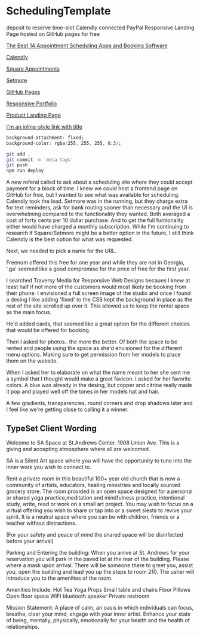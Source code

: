 # SchedulingTemplate

deposit to reserve time-slot Calendly connected PayPal Responsive Landing Page hosted on GitHub pages for free

[The Best 14 Appointment Scheduling Apps and Booking Software](https://blog.hubspot.com/sales/best-scheduling-app 'The Best 14 Appointment Scheduling Apps and Booking Software')

[Calendly](https://calendly.com/ 'PayPal')

[Square Appointments](https://squareup.com/us/en/appointments 'Square')

[Setmore](https://www.setmore.com/ 'Square')

[GitHub Pages](https://youtu.be/SKXkC4SqtRk 'Traversy Media')

[Responsive Portfolio](https://youtu.be/gYzHS-n2gqU 'Traversy Media')

[Product Landing Page](https://youtu.be/61R5kn_kYwY 'Traversy Media')

[I'm an inline-style link with title](https://www.google.com "Google's Homepage")

```css
background-attachment: fixed;
background-color: rgba(255, 255, 255, 0.3);
```

```bash
git add .
git commit -m 'meta tags'
git push
npm run deploy
```

A new referal called to ask about a scheduling site where they could accept payment for a block of time. I knew we could host a frontend page on GitHub for free, but I wanted to see what was available for scheduling. Calendly took the lead. Setmore was in the running, but they charge extra for text reminders, ask for bank routing sooner than necessary and the UI is overwhelming compared to the functionality they wanted. Both averaged a cost of forty cents per 10 dollar purchase. And to get the full funtionality either would have charged a monthly subscription. While I'm continuing to research if Square/Setmore might be a better option in the future, I still think Calendly is the best option for what was requested.

Next, we needed to pick a name for the URL.

Freenom offered this free for one year and while they are not in Georgia, '.ga' seemed like a good compromise for the price of free for the first year.

I searched Traversy Media for Responsive Web Designs becaues I knew at least half if not more of the customers would most likely be booking from their phone. I envisioned a full screen image of the studio and once I found a desing I like adding 'fixed' to the CSS kept the background in place as the rest of the site scrolled up over it. This allowed us to keep the rental space as the main focus.

He'd added cards, that seemed like a great option for the different choices that would be offered for booking.

Then I asked for photos.. the more the better. Of both the space to be rented and people using the space as she'd envisioned for the different menu options. Making sure to get permission from her models to place them on the website.

When I asked her to elaborate on what the name meant to her she sent me a symbol that I thought would make a great favicon. I asked for her favorite colors. A blue was already in the desing, but copper and citrine really made it pop and played well off the tones in her models hat and hair.

A few gradients, transparencies, round corners and drop shadows later and I feel like we're getting close to calling it a winner.

## TypeSet Client Wording

Welcome to SA Space at St.Andrews Center.
1908 Union Ave.
This is a giving and accepting atmosphere where all are welcomed.

SA is a Silent Art space where you will have the opportunity to tune into the inner work you wish to connect to.

Rent a private room in this beautiful 100+ year old church that is now a community of artists, educators, healing ministries and locally sourced grocery store. The room provided is an open space designed for a personal or shared yoga practice,meditation and mindfulness practice, intentional study, write, read or work on a small art project. You may wish to focus on a virtual offering you wish to share or tap into or a sweet siesta to revive your spirit. It is a neutral space where you can be with children, friends or a teacher without distractions.

(For your safety and peace of mind the shared space will be disinfected before your arrival)

Parking and Entering the building:
When you arrive at St. Andrews for your reservation you will park in the paved lot at the rear of the building.
Please where a mask upon arrival.
There will be someone there to greet you, assist you, open the building and lead you up the steps to room 210.
The usher will introduce you to the amenities of the room.

Amenities Include:
Hot Tea
Yoga Props
Small table and chairs
Floor Pillows
Open floor space
WiFi
bluetooth speaker
Private restroom

Mission Statement: A place of calm, an oasis in which individuals can focus, breathe, clear your mind, engage with your inner artist.
Enhance your state of being, mentally, physically, emotionally for your health and the health of relationships.
